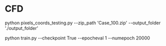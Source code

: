 # CFD

python pixels_coords_testing.py --zip_path 'Case_100.zip' --output_folder './output_folder'

python train.py --checkpoint True --epocheval 1 --numepoch 20000